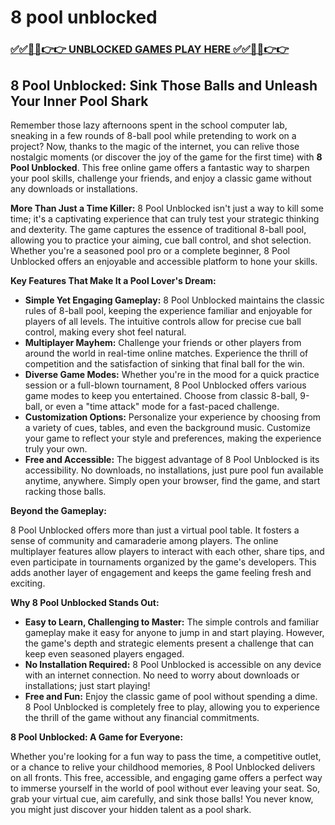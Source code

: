 # 8 pool unblocked

### [✅✅🔴🔴👉👉 UNBLOCKED GAMES PLAY HERE ✅✅🔴🔴👉👉](https://topstoryindia.com)

## 8 Pool Unblocked: Sink Those Balls and Unleash Your Inner Pool Shark

Remember those lazy afternoons spent in the school computer lab, sneaking in a few rounds of 8-ball pool while pretending to work on a project? Now, thanks to the magic of the internet, you can relive those nostalgic moments (or discover the joy of the game for the first time) with **8 Pool Unblocked**. This free online game offers a fantastic way to sharpen your pool skills, challenge your friends, and enjoy a classic game without any downloads or installations.

**More Than Just a Time Killer:** 8 Pool Unblocked isn't just a way to kill some time; it's a captivating experience that can truly test your strategic thinking and dexterity. The game captures the essence of traditional 8-ball pool, allowing you to practice your aiming, cue ball control, and shot selection. Whether you're a seasoned pool pro or a complete beginner, 8 Pool Unblocked offers an enjoyable and accessible platform to hone your skills.

**Key Features That Make It a Pool Lover's Dream:**

* **Simple Yet Engaging Gameplay:** 8 Pool Unblocked maintains the classic rules of 8-ball pool, keeping the experience familiar and enjoyable for players of all levels. The intuitive controls allow for precise cue ball control, making every shot feel natural.
* **Multiplayer Mayhem:**  Challenge your friends or other players from around the world in real-time online matches. Experience the thrill of competition and the satisfaction of sinking that final ball for the win. 
* **Diverse Game Modes:**  Whether you're in the mood for a quick practice session or a full-blown tournament, 8 Pool Unblocked offers various game modes to keep you entertained. Choose from classic 8-ball, 9-ball, or even a "time attack" mode for a fast-paced challenge.
* **Customization Options:**  Personalize your experience by choosing from a variety of cues, tables, and even the background music. Customize your game to reflect your style and preferences, making the experience truly your own.
* **Free and Accessible:**  The biggest advantage of 8 Pool Unblocked is its accessibility. No downloads, no installations, just pure pool fun available anytime, anywhere. Simply open your browser, find the game, and start racking those balls.

**Beyond the Gameplay:**

8 Pool Unblocked offers more than just a virtual pool table. It fosters a sense of community and camaraderie among players. The online multiplayer features allow players to interact with each other, share tips, and even participate in tournaments organized by the game's developers. This adds another layer of engagement and keeps the game feeling fresh and exciting.

**Why 8 Pool Unblocked Stands Out:**

* **Easy to Learn, Challenging to Master:**  The simple controls and familiar gameplay make it easy for anyone to jump in and start playing. However, the game's depth and strategic elements present a challenge that can keep even seasoned players engaged.
* **No Installation Required:**  8 Pool Unblocked is accessible on any device with an internet connection. No need to worry about downloads or installations; just start playing!
* **Free and Fun:**  Enjoy the classic game of pool without spending a dime. 8 Pool Unblocked is completely free to play, allowing you to experience the thrill of the game without any financial commitments.

**8 Pool Unblocked: A Game for Everyone:**

Whether you're looking for a fun way to pass the time, a competitive outlet, or a chance to relive your childhood memories, 8 Pool Unblocked delivers on all fronts. This free, accessible, and engaging game offers a perfect way to immerse yourself in the world of pool without ever leaving your seat. So, grab your virtual cue, aim carefully, and sink those balls! You never know, you might just discover your hidden talent as a pool shark. 
